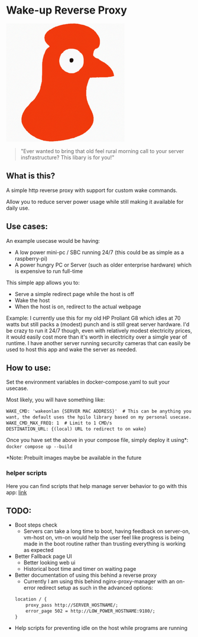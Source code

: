 # Wake-up Reverse Proxy

![Logo](./logo.png)

> "Ever wanted to bring that old feel rural morning call to your server insfrastructure? This libary is for you!"

## What is this?

A simple http reverse proxy with support for custom wake commands.

Allow you to reduce server power usage while still making it available for daily use.

## Use cases:

An example usecase would be having:
- A low power mini-pc / SBC running 24/7 (this could be as simple as a raspberry-pi)
- A power hungry PC or Server (such as older enterprise hardware) which is expensive to run full-time

This simple app allows you to:
- Serve a simple redirect page while the host is off 
- Wake the host
- When the host is on, redirect to the actual webpage

Example:
I currently use this for my old HP Proliant G8 which idles at 70 watts but still packs a (modest) punch and is still great server hardware.
I'd be crazy to run it 24/7 though, even with relatively modest electricity prices, it would easily cost more than it's worth in electricity over a simgle year of runtime.
I have another server running securcity cameras that can easily be used to host this app and wake the server as needed.

## How to use:

Set the environment variables in docker-compose.yaml to suit your usecase.

Most likely, you will have something like:
```
WAKE_CMD: 'wakeonlan {SERVER MAC ADDRESS}'  # This can be anything you want, the default uses the hpilo library based on my personal usecase.
WAKE_CMD_MAX_FREQ: 1  # Limit to 1 CMD/s
DESTINATION_URL: {(local) URL to redirect to on wake}
```

Once you have set the above in your compose file, simply deploy it using*: `docker compose up --build`

*Note: Prebuilt images maybe be available in the future

### helper scripts

Here you can find scripts that help manage server behavior  to go with this app: [link](server_tools/README.md)

## TODO:

 - Boot steps check
   - Servers can take a long time to boot, having feedback on server-on, vm-host on, vm-on would help the user feel like progress is being made in the boot routine rather than trusting everything is working as expected
 - Better Fallback page UI
   - Better looking web ui
   - Historical boot time and timer on waiting page
 - Better documentation of using this behind a reverse proxy
   - Currently I am using this behind nginx-proxy-manager with an on-error redirect setup as such in the advanced options:
   ```
   location / {   
       proxy_pass http://SERVER_HOSTNAME/;
       error_page 502 = http://LOW_POWER_HOSTNAME:9180/;
   }
   ```
 - Help scripts for preventing idle on the host while programs are running